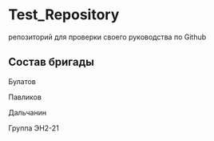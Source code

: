 # Test_Repository
репозиторий для проверки своего руководства по Github

## Состав бригады
Булатов

Павликов 

Дальчанин

Группа ЭН2-21
